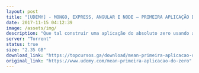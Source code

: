 ```yaml
---
layout: post
title: "[UDEMY] - MONGO, EXPRESS, ANGULAR E NODE – PRIMEIRA APLICAÇÃO DO ZERO!"
date: 2017-11-15 04:12:39
image: /assets/img/
description: "Que tal construir uma aplicação do absoluto zero usando as tecnologias que estão entre as principais do mercado? Essa é justamente a proposta desse curso! Irei te guiar desde o início até o final na construção de uma pequena aplicação, te explicando cada detalhe envolvido durante o processo, além de mostrar em cada passo os conceitos e fundamentos envolvidos."
server: "Torrent"
status: true
size: "2.35 GB"
download_link: "https://topcursos.ga/download/mean-primeira-aplicacao-do-zero.torrent"
original_link: "https://www.udemy.com/mean-primeira-aplicacao-do-zero"
---
```

